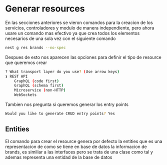 # Generar resources

En las secciones anteriores se vieron comandos para la creacion de los servicios, controladores y modulo de manera independiente, pero ahora usare un comando mas efectivo ya que crea todos los elementos necesarios de una sola vez con el siguiente comando

```bash
nest g res brands --no-spec
```

Despues de esto nos aparecen las opciones para definir el tipo de resource que queremos crear

```bash
? What transport layer do you use? (Use arrow keys) 
❯ REST API
    GraphQL (code first)
    GraphQL (schema first)
    Microservice (non-HTTP)
    WebSockets
```

Tambien nos pregunta si queremos generar los entry points

```bash
Would you like to generate CRUD entry points? Yes
```


## Entities

El comando para crear el resource genera por defecto la entities que es una representacion de como se tiene en base de datos la informacion de brands, es similiar a las interfaces pero se trata de una clase como tal y ademas representa una entidad de la base de datos


